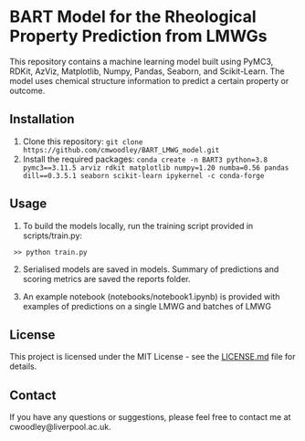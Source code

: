 <body>
	<h1>BART Model for the Rheological Property Prediction from LMWGs</h1>
	<p>This repository contains a machine learning model built using PyMC3, RDKit, AzViz, Matplotlib, Numpy, Pandas, Seaborn, and Scikit-Learn. The model uses chemical structure information to predict a certain property or outcome.</p>
	<h2>Installation</h2>
	<ol>
		<li>Clone this repository: <code>git clone https://github.com/cmwoodley/BART_LMWG_model.git</code></li>
		<li>Install the required packages: <code>conda create -n BART3 python=3.8 pymc3==3.11.5 arviz rdkit matplotlib numpy=1.20 numba=0.56 pandas dill==0.3.5.1 seaborn scikit-learn ipykernel -c conda-forge</code></li>
	</ol>
	<h2>Usage</h2>
	<ol>
		<li>To build the models locally, run the training script provided in scripts/train.py: </li>
	</ol>
	<pre><code> >> python train.py
</code></pre>
	<ol start="2">
		<li>Serialised models are saved in models. Summary of predictions and scoring metrics are saved the reports folder. </li>
	</ol>
	<ol start="3">
		<li>An example notebook (notebooks/notebook1.ipynb) is provided with examples of predictions on a single LMWG and batches of LMWG </li>
	</ol>
	<h2>License</h2>
	<p>This project is licensed under the MIT License - see the <a href="LICENSE.md">LICENSE.md</a> file for details.</p>
	<h2>Contact</h2>
	<p>If you have any questions or suggestions, please feel free to contact me at cwoodley@liverpool.ac.uk.</p>
</body>
